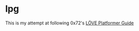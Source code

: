 # lpg

This is my attempt at following 0x72's [LÖVE Platformer Guide](https://0x72.itch.io/love2d-platformer-guide)

